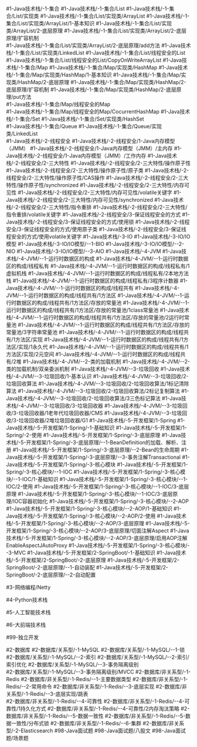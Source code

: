#1-Java技术栈/-1-集合
#1-Java技术栈/-1-集合/List 
#1-Java技术栈/-1-集合/List/实现类 
#1-Java技术栈/-1-集合/List/实现类/ArrayList
#1-Java技术栈/-1-集合/List/实现类/ArrayList/1-基本知识
#1-Java技术栈/-1-集合/List/实现类/ArrayList/2-底层原理
#1-Java技术栈/-1-集合/List/实现类/ArrayList/2-底层原理/扩容机制  
#1-Java技术栈/-1-集合/List/实现类/ArrayList/2-底层原理/add方法 
#1-Java技术栈/-1-集合/List/实现类/LinkedList 
#1-Java技术栈/-1-集合/List/线程安全的List 
#1-Java技术栈/-1-集合/List/线程安全的List/CopyOnWriteArrayList
#1-Java技术栈/-1-集合/Map
#1-Java技术栈/-1-集合/Map/实现类/HashMap 
#1-Java技术栈/-1-集合/Map/实现类/HashMap/1-基本知识
#1-Java技术栈/-1-集合/Map/实现类/HashMap/2-底层原理
#1-Java技术栈/-1-集合/Map/实现类/HashMap/2-底层原理/扩容机制
#1-Java技术栈/-1-集合/Map/实现类/HashMap/2-底层原理/put方法     
#1-Java技术栈/-1-集合/Map/线程安全的Map  
#1-Java技术栈/-1-集合/Map/线程安全的Map/CocurrentHashMap 
#1-Java技术栈/-1-集合/Set
#1-Java技术栈/-1-集合/Set/实现类/HashSet    
#1-Java技术栈/-1-集合/Queue 
#1-Java技术栈/-1-集合/Queue/实现类/LinkedList  
#1-Java技术栈/-2-线程安全
#1-Java技术栈/-2-线程安全/1-Java内存模型（JMM） 
#1-Java技术栈/-2-线程安全/1-Java内存模型（JMM）/主内存 
#1-Java技术栈/-2-线程安全/1-Java内存模型（JMM）/工作内存 
#1-Java技术栈/-2-线程安全/2-三大特性
#1-Java技术栈/-2-线程安全/2-三大特性/操作原子性  
#1-Java技术栈/-2-线程安全/2-三大特性/操作原子性/原子类
#1-Java技术栈/-2-线程安全/2-三大特性/操作原子性/CAS操作 
#1-Java技术栈/-2-线程安全/2-三大特性/操作原子性/synchronized 
#1-Java技术栈/-2-线程安全/2-三大特性/内存可见性
#1-Java技术栈/-2-线程安全/2-三大特性/内存可见性/volatile关键字
#1-Java技术栈/-2-线程安全/2-三大特性/内存可见性/synchronized 
#1-Java技术栈/-2-线程安全/2-三大特性/指令重排 
#1-Java技术栈/-2-线程安全/2-三大特性/指令重排/volatile关键字 
#1-Java技术栈/-2-线程安全/3-保证线程安全的方式
#1-Java技术栈/-2-线程安全/3-保证线程安全的方式/使用锁
#1-Java技术栈/-2-线程安全/3-保证线程安全的方式/使用原子类 
#1-Java技术栈/-2-线程安全/3-保证线程安全的方式/使用volatile关键字 
#1-Java技术栈/-3-IO 
#1-Java技术栈/-3-IO/IO模型
#1-Java技术栈/-3-IO/IO模型/--1-BIO
#1-Java技术栈/-3-IO/IO模型/--2-NIO
#1-Java技术栈/-3-IO/IO模型/--3-AIO 
#1-Java技术栈/-4-JVM 
#1-Java技术栈/-4-JVM/--1-运行时数据区的构成 
#1-Java技术栈/-4-JVM/--1-运行时数据区的构成/线程私有
#1-Java技术栈/-4-JVM/--1-运行时数据区的构成/线程私有/1虚拟机栈
#1-Java技术栈/-4-JVM/--1-运行时数据区的构成/线程私有/2本地方法栈
#1-Java技术栈/-4-JVM/--1-运行时数据区的构成/线程私有/3程序计数器
#1-Java技术栈/-4-JVM/--1-运行时数据区的构成/线程共有 
#1-Java技术栈/-4-JVM/--1-运行时数据区的构成/线程共有/1方法区 
#1-Java技术栈/-4-JVM/--1-运行时数据区的构成/线程共有/1方法区/存放的常量池 
#1-Java技术栈/-4-JVM/--1-运行时数据区的构成/线程共有/1方法区/存放的常量池/1class常量池
#1-Java技术栈/-4-JVM/--1-运行时数据区的构成/线程共有/1方法区/存放的常量池/2运行时常量池 
#1-Java技术栈/-4-JVM/--1-运行时数据区的构成/线程共有/1方法区/存放的常量池/3字符串常量池 
#1-Java技术栈/-4-JVM/--1-运行时数据区的构成/线程共有/1方法区/实现 
#1-Java技术栈/-4-JVM/--1-运行时数据区的构成/线程共有/1方法区/实现/1永久代 
#1-Java技术栈/-4-JVM/--1-运行时数据区的构成/线程共有/1方法区/实现/2元空间 
#1-Java技术栈/-4-JVM/--1-运行时数据区的构成/线程共有/2堆 
#1-Java技术栈/-4-JVM/--2-类的加载机制
#1-Java技术栈/-4-JVM/--2-类的加载机制/双亲委派机制 
#1-Java技术栈/-4-JVM/--3-垃圾回收 
#1-Java技术栈/-4-JVM/--3-垃圾回收/1-基本认识 
#1-Java技术栈/-4-JVM/--3-垃圾回收/2-垃圾回收算法 
#1-Java技术栈/-4-JVM/--3-垃圾回收/2-垃圾回收算法/1标记清除算法
#1-Java技术栈/-4-JVM/--3-垃圾回收/2-垃圾回收算法/2标记复制算法 
#1-Java技术栈/-4-JVM/--3-垃圾回收/2-垃圾回收算法/3三色标记算法 
#1-Java技术栈/-4-JVM/--3-垃圾回收/3-垃圾回收器 
#1-Java技术栈/-4-JVM/--3-垃圾回收/3-垃圾回收器/1老年代垃圾回收器/CMS
#1-Java技术栈/-4-JVM/--3-垃圾回收/3-垃圾回收器/2堆垃圾回收器/G1 
#1-Java技术栈/-5-开发框架/1-Spring
#1-Java技术栈/-5-开发框架/1-Spring/-1-基础知识 
#1-Java技术栈/-5-开发框架/1-Spring/-2-使用 
#1-Java技术栈/-5-开发框架/1-Spring/-3-底层原理 
#1-Java技术栈/-5-开发框架/1-Spring/-3-底层原理/--1-BeanDefinition的加载、解析、注册 
#1-Java技术栈/-5-开发框架/1-Spring/-3-底层原理/--2-Bean的生命周期 
#1-Java技术栈/-5-开发框架/1-Spring/-3-底层原理/--3-事务注解Transactional 
#1-Java技术栈/-5-开发框架/1-Spring/-3-核心模块 
#1-Java技术栈/-5-开发框架/1-Spring/-3-核心模块/--1-IOC 
#1-Java技术栈/-5-开发框架/1-Spring/-3-核心模块/--1-IOC/1-基础知识 
#1-Java技术栈/-5-开发框架/1-Spring/-3-核心模块/--1-IOC/2-使用 
#1-Java技术栈/-5-开发框架/1-Spring/-3-核心模块/--1-IOC/3-底层原理
#1-Java技术栈/-5-开发框架/1-Spring/-3-核心模块/--1-IOC/3-底层原理/IOC容器初始化 
#1-Java技术栈/-5-开发框架/1-Spring/-3-核心模块/--2-AOP 
#1-Java技术栈/-5-开发框架/1-Spring/-3-核心模块/--2-AOP/1-基础知识
#1-Java技术栈/-5-开发框架/1-Spring/-3-核心模块/--2-AOP/2-使用 
#1-Java技术栈/-5-开发框架/1-Spring/-3-核心模块/--2-AOP/3-底层原理 
#1-Java技术栈/-5-开发框架/1-Spring/-3-核心模块/--2-AOP/3-底层原理/切面注解Aspect 
#1-Java技术栈/-5-开发框架/1-Spring/-3-核心模块/--2-AOP/3-底层原理/启用AOP注解EnableAspectJAutoProxy 
#1-Java技术栈/-5-开发框架/1-Spring/-3-核心模块/--3-MVC 
#1-Java技术栈/-5-开发框架/2-SpringBoot/-1-基础知识
#1-Java技术栈/-5-开发框架/2-SpringBoot/-2-底层原理 
#1-Java技术栈/-5-开发框架/2-SpringBoot/-2-底层原理/--1-自动装配 
#1-Java技术栈/-5-开发框架/2-SpringBoot/-2-底层原理/--2-自动配置 
	
#3-网络编程/Netty 

#4-Python技术栈 

#5-人工智能技术栈

#6-大前端技术栈

#99-独立开发

#2-数据库 
#2-数据库/关系型/-1-MySQL
#2-数据库/关系型/-1-MySQL/--1-锁      
#2-数据库/关系型/-1-MySQL/--2-索引
#2-数据库/关系型/-1-MySQL/--2-索引/索引优化 
#2-数据库/关系型/-1-MySQL/--3-事务隔离级别  
#2-数据库/关系型/-1-MySQL/--3-事务隔离级别/MVCC 
#2-数据库/非关系型/-1-Redis 
#2-数据库/非关系型/-1-Redis/--1-主要数据类型 
#2-数据库/非关系型/-1-Redis/--2-常用命令 
#2-数据库/非关系型/-1-Redis/--3-底层实现
#2-数据库/非关系型/-1-Redis/--3-底层实现/跳表  
#2-数据库/非关系型/-1-Redis/--4-可靠性 
#2-数据库/非关系型/-1-Redis/--4-可靠性/1持久化方式 
#2-数据库/非关系型/-1-Redis/--4-可靠性/2内存淘汰策略 
#2-数据库/非关系型/-1-Redis/--5-数据一致性 
#2-数据库/非关系型/-1-Redis/--5-数据一致性/分布式锁 
#2-数据库/非关系型/-1-Redis/--6-集群 
#2-数据库/非关系型/-2-Elasticsearch 
#98-Java面试题
#98-Java面试题/八股文
#98-Java面试题/场景题  


